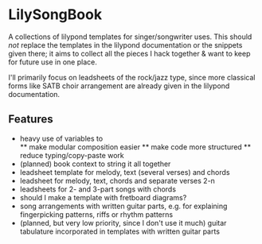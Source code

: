 # LilySongBook

A collections of lilypond templates for singer/songwriter uses. This should *not* replace the templates in the lilypond documentation or the snippets given there; it aims to collect all the pieces I hack together & want to keep for future use in one place.

I'll primarily focus on leadsheets of the rock/jazz type, since more classical forms like SATB choir arrangement are already given in the lilypond documentation.

## Features
* heavy use of variables to  
** make modular composition easier
** make code more structured
** reduce typing/copy-paste work
* (planned) book context to string it all together
* leadsheet template for melody, text (several verses) and chords
* leadsheet for melody, text, chords and separate verses 2-n
* leadsheets for 2- and 3-part songs with chords
* should I make a template with fretboard diagrams?
* song arrangements with written guitar parts, e.g. for explaining fingerpicking patterns, riffs or rhythm patterns
* (planned, but very low priority, since I don't use it much) guitar tabulature incorporated in templates with written guitar parts
